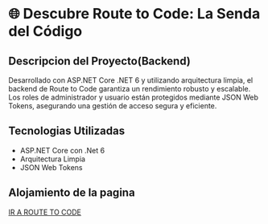 <img src=''></img>

<h1>🌐 Descubre Route to Code: La Senda del Código</h1>

<h2>Descripcion del Proyecto(Backend)</h2>

<p>Desarrollado con ASP.NET Core .NET 6 y utilizando arquitectura limpia, el backend de Route to Code garantiza un rendimiento robusto y escalable. Los roles de administrador y usuario están protegidos mediante JSON Web Tokens, asegurando una gestión de acceso segura y eficiente.</p>

<h2>Tecnologias Utilizadas</h2>
<ul>
    <li>ASP.NET Core con .Net 6</li>
    <li>Arquitectura Limpia</li>
    <li>JSON Web Tokens</li>
</ul>

<h2>Alojamiento de la pagina</h2>
<p><a href="https://routetocode.netlify.app/"> IR A ROUTE TO CODE</a></p>

